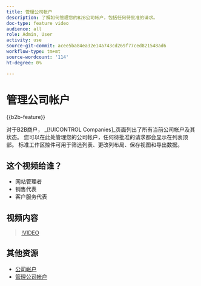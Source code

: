 ```yaml
---
title: 管理公司帐户
description: 了解如何管理您的B2B公司帐户，包括任何待批准的请求。
doc-type: feature video
audience: all
role: Admin, User
activity: use
source-git-commit: acee5ba84ea32e14a743cd269f77ced821548ad6
workflow-type: tm+mt
source-wordcount: '114'
ht-degree: 0%

---
```


# 管理公司帐户

{{b2b-feature}}

对于B2B商户， _[!UICONTROL Companies]_页面列出了所有当前公司帐户及其状态。 您可以在此处管理您的公司帐户，任何待批准的请求都会显示在列表顶部。 标准工作区控件可用于筛选列表、更改列布局、保存视图和导出数据。

## 这个视频给谁？

- 网站管理者
- 销售代表
- 客户服务代表

## 视频内容

>[!VIDEO](https://video.tv.adobe.com/v/344447?quality=12&learn=on)

## 其他资源

- [公司帐户](https://experienceleague.adobe.com/docs/commerce-admin/b2b/companies/account-companies.html)
- [管理公司帐户](https://experienceleague.adobe.com/docs/commerce-admin/b2b/companies/account-company-manage.html)
